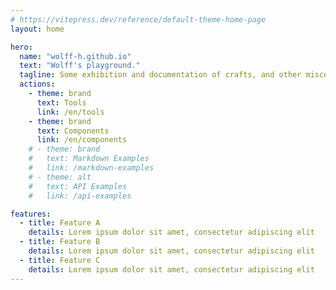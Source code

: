 ```yaml
---
# https://vitepress.dev/reference/default-theme-home-page
layout: home

hero:
  name: "wolff-h.github.io"
  text: "Wolff's playground."
  tagline: Some exhibition and documentation of crafts, and other miscellaneous stuff.
  actions:
    - theme: brand
      text: Tools
      link: /en/tools
    - theme: brand
      text: Components
      link: /en/components
    # - theme: brand
    #   text: Markdown Examples
    #   link: /markdown-examples
    # - theme: alt
    #   text: API Examples
    #   link: /api-examples

features:
  - title: Feature A
    details: Lorem ipsum dolor sit amet, consectetur adipiscing elit
  - title: Feature B
    details: Lorem ipsum dolor sit amet, consectetur adipiscing elit
  - title: Feature C
    details: Lorem ipsum dolor sit amet, consectetur adipiscing elit
---
```


